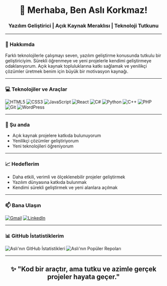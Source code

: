 <h1 align="center">👋 Merhaba, Ben Aslı Korkmaz!</h1>
<h3 align="center">Yazılım Geliştirici | Açık Kaynak Meraklısı | Teknoloji Tutkunu</h3>

---

### 🎯 Hakkımda
Farklı teknolojilerle çalışmayı seven, yazılım geliştirme konusunda tutkulu bir geliştiriciyim. Sürekli öğrenmeye ve yeni projelerle kendimi geliştirmeye odaklanıyorum. Açık kaynak topluluklarına katkı sağlamak ve yenilikçi çözümler üretmek benim için büyük bir motivasyon kaynağı.

---

### 💻 Teknolojiler ve Araçlar
![HTML5](https://img.shields.io/badge/HTML5-E34F26?style=flat&logo=html5&logoColor=white)
![CSS3](https://img.shields.io/badge/CSS3-1572B6?style=flat&logo=css3&logoColor=white)
![JavaScript](https://img.shields.io/badge/JavaScript-F7DF1E?style=flat&logo=javascript&logoColor=black)
![React](https://img.shields.io/badge/React-61DAFB?style=flat&logo=react&logoColor=black)
![C#](https://img.shields.io/badge/C%23-239120?style=flat&logo=c-sharp&logoColor=white)
![Python](https://img.shields.io/badge/Python-3776AB?style=flat&logo=python&logoColor=white)
![C++](https://img.shields.io/badge/C%2B%2B-00599C?style=flat&logo=c%2B%2B&logoColor=white)
![PHP](https://img.shields.io/badge/PHP-777BB4?style=flat&logo=php&logoColor=white)
![Git](https://img.shields.io/badge/Git-F05032?style=flat&logo=git&logoColor=white)
![WordPress](https://img.shields.io/badge/WordPress-21759B?style=flat&logo=wordpress&logoColor=white)

---

### 🌱 Şu anda
- Açık kaynak projelere katkıda bulunuyorum  
- Yenilikçi çözümler geliştiriyorum  
- Yeni teknolojileri öğreniyorum

---

### 📈 Hedeflerim
- Daha etkili, verimli ve ölçeklenebilir projeler geliştirmek  
- Yazılım dünyasına katkıda bulunmak  
- Kendimi sürekli geliştirmek ve yeni alanlara açılmak  

---

### 📫 Bana Ulaşın
[![Gmail](https://img.shields.io/badge/Gmail-D14836?style=flat&logo=gmail&logoColor=white)](mailto:korkmaz.asli2003@gmail.com)
[![LinkedIn](https://img.shields.io/badge/LinkedIn-0A66C2?style=flat&logo=linkedin&logoColor=white)](https://www.linkedin.com/in/asl%C4%B1-korkmaz/)

---

### 📊 GitHub İstatistiklerim
![Aslı'nın GitHub İstatistikleri](https://github-readme-stats.vercel.app/api?username=aslikorkmaz48&show_icons=true&theme=radical)
![Aslı'nın Popüler Repoları](https://github-readme-stats.vercel.app/api/top-langs/?username=aslikorkmaz48&layout=compact&theme=radical)

---

<h2 align="center">✨ "Kod bir araçtır, ama tutku ve azimle gerçek projeler hayata geçer."</h2>
